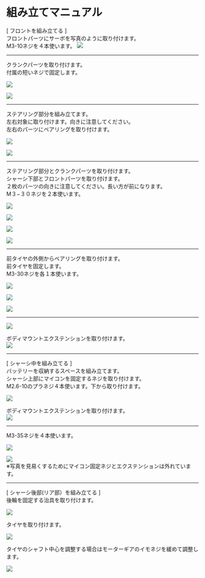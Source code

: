 # 組み立てマニュアル

[ フロントを組み立てる ]<br>
フロントパーツにサーボを写真のように取り付けます。<br>
M3-10ネジを４本使います。
![](/type1/img/type1_001.jpg)
<hr>
クランクパーツを取り付けます。<br>
付属の短いネジで固定します。

![](/type1/img/type1_002.jpg)

![](/type1/img/type1_003.jpg)
<hr>
ステアリング部分を組み立てます。<br>
左右対象に取り付けます。向きに注意してください。<br>
左右のパーツにベアリングを取り付けます。

![](/type1/img/type1_004.jpg)

![](/type1/img/type1_005.jpg)

<hr>

ステアリング部分とクランクパーツを取り付けます。<br>
シャーシ下部とフロントパーツを取り付けます。<br>
２枚のパーツの向きに注意してください。長い方が前になります。<br>
M３−３０ネジを２本使います。

![](/type1/img/type1_006.jpg)

![](/type1/img/type1_007.jpg)

![](/type1/img/type1_008.jpg)

![](/type1/img/type1_009.jpg)

<hr>

前タイヤの外側からベアリングを取り付けます。<br>
前タイヤを固定します。<br>
M3-30ネジを各１本使います。

![](/type1/img/type1_010.jpg)

![](/type1/img/type1_011.jpg)

![](/type1/img/type1_012.jpg)

<hr>

![](/type1/img/type1_013.jpg)

ボディマウントエクステンションを取り付けます。<br>
![](/type1/img/type1_014.jpg)

<hr>

[ シャーシ中を組み立てる ]<br>
バッテリーを収納するスペースを組み立てます。<br>
シャーシ上部にマイコンを固定するネジを取り付けます。<br>
M2.6-10のプラネジ４本使います。下から取り付けます。

![](/type1/img/type1_019.jpg)

ボディマウントエクステンションを取り付けます。<br>
![](/type1/img/type1_020.jpg)

<hr>

M3-35ネジを４本使います。<br>

![](/type1/img/type1_015.jpg)

![](/type1/img/type1_016.jpg)<br>
※写真を見易くするためにマイコン固定ネジとエクステンションは外れています。

<hr>

[ シャーシ後部(リア部）を組み立てる ]<br>
後輪を固定する治具を取り付けます。<br>

![](/type1/img/type1_021.jpg)

タイヤを取り付けます。<br>

![](/type1/img/type1_022.jpg)

タイヤのシャフト中心を調整する場合はモーターギアのイモネジを緩めて調整します。<br>

![](/type1/img/type1_023.jpg)
